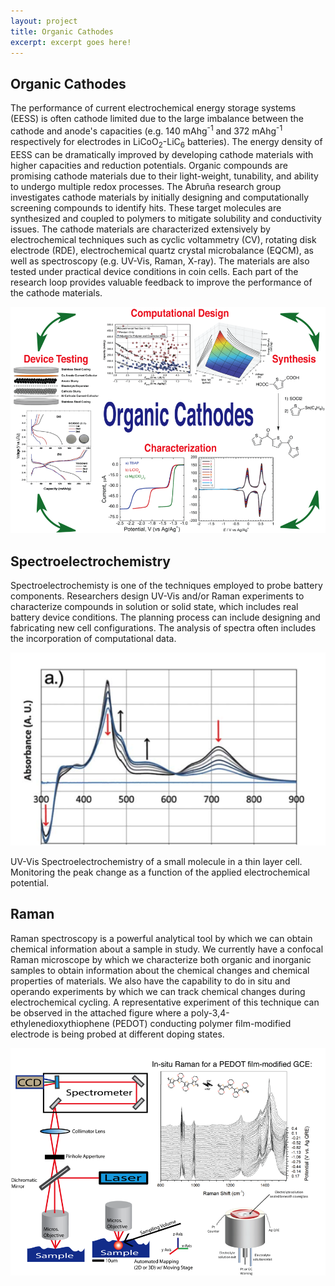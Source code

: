 ```yaml
---
layout: project
title: Organic Cathodes
excerpt: excerpt goes here!
---
```

## Organic Cathodes

The performance of current electrochemical energy storage systems (EESS) is often cathode limited due to the large imbalance between the cathode and anode's capacities (e.g. 140 mAhg<sup>-1</sup> and 372 mAhg<sup>-1</sup> respectively for electrodes in LiCoO<sub>2</sub>-LiC<sub>6</sub> batteries). The energy density of EESS can be dramatically improved by developing cathode materials with higher capacities and reduction potentials. Organic compounds are promising cathode materials due to their light-weight, tunability, and ability to undergo multiple redox processes. The Abruña research group investigates cathode materials by initially designing and computationally screening compounds to identify hits. These target molecules are synthesized and coupled to polymers to mitigate solubility and conductivity issues. The cathode materials are characterized extensively by electrochemical techniques such as cyclic voltammetry (CV), rotating disk electrode (RDE), electrochemical quartz crystal microbalance (EQCM), as well as spectroscopy (e.g. UV-Vis, Raman, X-ray). The materials are also tested under practical device conditions in coin cells. Each part of the research loop provides valuable feedback to improve the performance of the cathode materials.

![Organic Cathodes](/images/projects/organic_cathodes/organic-cathodes.png)

## Spectroelectrochemistry

Spectroelectrochemisty is one of the techniques employed to probe battery components. Researchers design UV-Vis and/or Raman experiments to characterize compounds in solution or solid state, which includes real battery device conditions. The planning process can include designing and fabricating new cell configurations. The analysis of spectra often includes the incorporation of computational data.

![Spectroelectrochemisty](/images/projects/organic_cathodes/spectroelectrochemisty.png)

<p class="caption">
UV-Vis Spectroelectrochemistry of a small molecule in a thin layer cell. Monitoring the peak change as a function of the applied electrochemical potential.
</p>

## Raman

Raman spectroscopy is a powerful analytical tool by which we can obtain chemical information about a sample in study. We currently have a confocal Raman microscope by which we characterize both organic and inorganic samples to obtain information about the chemical changes and chemical properties of materials. We also have the capability to do in situ and operando experiments by which we can track chemical changes during electrochemical cycling. A representative experiment of this technique can be observed in the attached figure where a poly-3,4-ethylenedioxythiophene (PEDOT) conducting polymer film-modified electrode is being probed at different doping states.

![Raman](/images/projects/organic_cathodes/raman.png)
